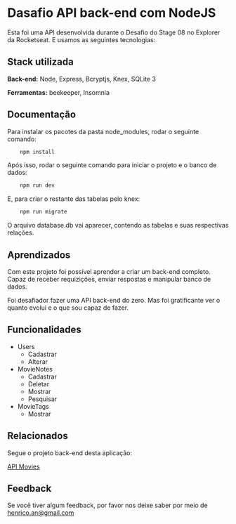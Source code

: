 
# Dasafio API back-end com NodeJS

Esta foi uma API desenvolvida durante o Desafio do Stage 08 no Explorer da Rocketseat. E usamos as seguintes tecnologias:

## Stack utilizada

**Back-end:** Node, Express, Bcryptjs, Knex, SQLite 3

**Ferramentas:** beekeeper, Insomnia


## Documentação

Para instalar os pacotes da pasta node_modules, rodar o seguinte comando:

```bash
    npm install
```

Após isso, rodar o seguinte comando para iniciar o projeto e o banco de dados:

```bash
    npm run dev
```

E, para criar o restante das tabelas pelo knex:

```bash
    npm run migrate
```

O arquivo database.db vai aparecer, contendo as tabelas e suas respectivas relações.
## Aprendizados

Com este projeto foi possível aprender a criar um back-end completo. Capaz de receber requizições, enviar respostas e manipular banco de dados.

Foi desafiador fazer uma API back-end do zero. Mas foi gratificante ver o quanto evolui e o que sou capaz de fazer.

## Funcionalidades

- Users
    - Cadastrar
    - Alterar 
- MovieNotes
    - Cadastrar  
    - Deletar 
    - Mostrar 
    - Pesquisar 
- MovieTags
    - Mostrar

## Relacionados

Segue o projeto back-end desta aplicação:

[API Movies](https://github.com/HenricoAngolera/api_movies)

## Feedback

Se você tiver algum feedback, por favor nos deixe saber por meio de henrico.an@gmail.com

